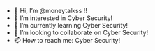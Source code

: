 - 👋 Hi, I’m @moneytalkss !!
- 👀 I’m interested in Cyber Security!
- 🌱 I’m currently learning Cyber Security!
- 💞️ I’m looking to collaborate on Cyber Security!
- 📫 How to reach me: Cyber Security!
